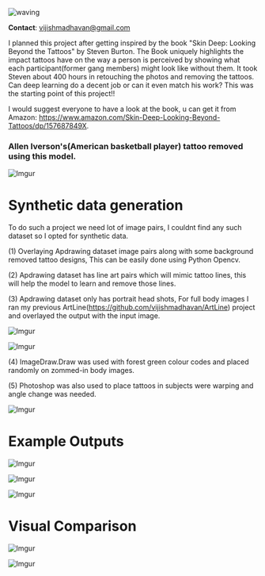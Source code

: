 ![waving](https://capsule-render.vercel.app/api?type=waving&height=200&text=SkinDeep&fontAlign=80&fontAlignY=40&color=gradient)


__Contact__: vijishmadhavan@gmail.com

I planned this project after getting inspired by the book "Skin Deep: Looking Beyond the Tattoos" by Steven Burton. The Book uniquely highlights the impact tattoos have on the way a person is perceived by showing what each participant(former gang members) might look like without them. It took Steven about 400 hours in retouching the photos and removing the tattoos. Can deep learning do a decent job or can it even match his work? This was the starting point of this project!!

I would suggest everyone to have a look at the book, u can get it from Amazon: https://www.amazon.com/Skin-Deep-Looking-Beyond-Tattoos/dp/157687849X. 

### Allen Iverson's(American basketball player) tattoo removed using this model. 

![Imgur](https://i.imgur.com/mEuf6CX.gif)

# Synthetic data generation

To do such a project we need lot of image pairs, I couldnt find any such dataset so I opted for synthetic data.

(1) Overlaying Apdrawing dataset image pairs along with some background removed tattoo designs, This can be easily done using Python Opencv. 

(2) Apdrawing dataset has line art pairs which will mimic tattoo lines, this will help the model to learn and remove those lines.

(3) Apdrawing dataset only has portrait head shots, For full body images I ran my previous ArtLine(https://github.com/vijishmadhavan/ArtLine) project and overlayed the output with the input image.

![Imgur](https://i.imgur.com/RYSBhcg.jpg)


![Imgur](https://i.imgur.com/sm66zlt.jpg)

(4) ImageDraw.Draw was used with forest green colour codes and placed randomly on zommed-in body images. 

(5) Photoshop was also used to place tattoos in subjects were warping and angle change was needed.

![Imgur](https://i.imgur.com/EcpIIGT.jpg)


# Example Outputs


![Imgur](https://i.imgur.com/ALw5of3.png)


![Imgur](https://i.imgur.com/cjY7f3P.png)


![Imgur](https://i.imgur.com/A9ziYQK.png)

# Visual Comparison

![Imgur](https://i.imgur.com/Jytk9Qe.png)

![Imgur](https://i.imgur.com/AwM3BAl.png)



